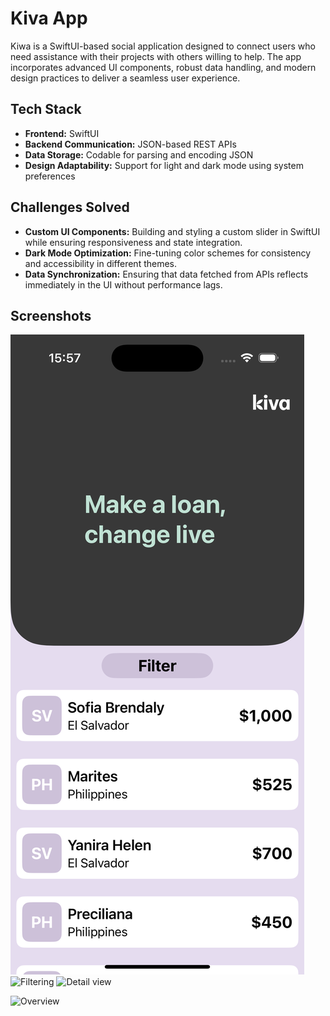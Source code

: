 # Kiva App 

Kiwa is a SwiftUI-based social application designed to connect users who need assistance with their projects with others willing to help. The app incorporates advanced UI components, robust data handling, and modern design practices to deliver a seamless user experience.

## Tech Stack

- **Frontend:** SwiftUI
- **Backend Communication:** JSON-based REST APIs
- **Data Storage:** Codable for parsing and encoding JSON
- **Design Adaptability:** Support for light and dark mode using system preferences

## Challenges Solved

- **Custom UI Components:** Building and styling a custom slider in SwiftUI while ensuring responsiveness and state integration.
- **Dark Mode Optimization:** Fine-tuning color schemes for consistency and accessibility in different themes.
- **Data Synchronization:** Ensuring that data fetched from APIs reflects immediately in the UI without performance lags.

## Screenshots

![Home menu](https://github.com/osbkin/Kiva-App/blob/main/kiwa_pic1.png)
![Filtering](/Users/olhakostenko/Desktop/kiwa_pic2.png)
![Detail view](/Users/olhakostenko/Desktop/kiwa_pic3.png)

![Overview](/Users/olhakostenko/Desktop/Kiwa_app_video.gif)

